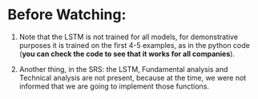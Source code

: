 # Before Watching:

1. Note that the LSTM is not trained for all models, for demonstrative purposes it is trained on the first 4-5 
examples, as in the python code (**you can check the code to see that it works for all companies**).

2. Another thing, in the SRS: the LSTM, Fundamental analysis and Technical analysis are not present, because at the time,
we were not informed that we are going to implement those functions. 
